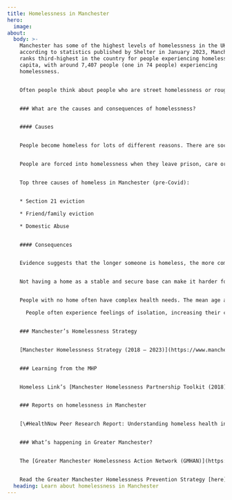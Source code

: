 ```yaml
---
title: Homelessness in Manchester
hero:
  image: 
about:
  body: >-
    Manchester has some of the highest levels of homelessness in the UK –
    according to statistics published by Shelter in January 2023, Manchester
    ranks third-highest in the country for people experiencing homelessness per
    capita, with around 7,407 people (one in 74 people) experiencing
    homelessness.


    Often people think about people who are street homelessness or rough sleeping, but this represents the smallest segment of the homeless population (2-5% in Manchester before Covid). Other circumstances include people who are in emergency shelters, temporary accommodation, sofa-surfing, and unsafe/ substandard housing.


    ### What are the causes and consequences of homelessness?


    #### Causes


    People become homeless for lots of different reasons. There are social causes of homelessness, such as a lack of affordable housing, poverty and unemployment. For many, life events like a relationship breaking down, losing a job, mental or physical health problems, or substance misuse push people into homelessness.


    People are forced into homelessness when they leave prison, care or the army with no home to go to. Many women experiencing homelessness have escaped a violent or abusive relationship.


    Top three causes of homeless in Manchester (pre-Covid):


    * Section 21 eviction

    * Friend/family eviction

    * Domestic Abuse


    #### Consequences


    Evidence suggests that the longer someone is homeless, the more complex their problems become and the more difficult it can be to get back on their feet. 


    Not having a home as a stable and secure base can make it harder for people to find a job, stay healthy and maintain relationships. 


    People with no home often have complex health needs. The mean age at death of homeless people was 46 years for men, 43 years for women. This compares to 76 years for men and 81 years for women in the general population. Access to healthcare is only possible when someone is registered with a GP. 

      People often experience feelings of isolation, increasing their chances of taking drugs or experiencing mental health problems. Sometimes, issues that people believe cause homelessness are actually a result of homelessness, such as substance abuse and poor mental health. 


    ### Manchester’s Homelessness Strategy


    [Manchester Homelessness Strategy (2018 – 2023)](https://www.manchester.gov.uk/downloads/download/5665/homelessness_strategy), a co-produced five-year plan for making homelessness in Manchester rare, brief and one-off.


    ### Learning from the MHP


    Homeless Link’s [Manchester Homelessness Partnership Toolkit (2018)](https://homeless.org.uk/knowledge-hub/the-manchester-homelessness-partnership/)


    ### Reports on homelessness in Manchester


    [\#HealthNow Peer Research Report: Understanding homeless health inequality in Greater Manchester](https://groundswell.org.uk/wp-content/uploads/2021/08/Shelter_HealthNow_Manchester-report-2021_Final.pdf)


    ### What’s happening in Greater Manchester? 


    The [Greater Manchester Homelessness Action Network (GMHAN)](https://www.gmhan.net/) is a network for everyone working to end homelessness in all 10 boroughs of Greater Manchester. Like the MHP, the GMHAN is cross sector, and operates on the basis of ‘community development’ and co-production, bringing people together to work side by side rather than alone or in hierarchies.


    Read the Greater Manchester Homelessness Prevention Strategy [here](https://www.gmhan.net/assets/uploads/gmhps-final.pdf).
  heading: Learn about homelessness in Manchester
---
```

